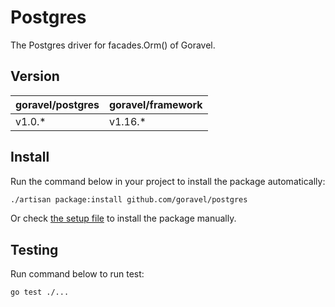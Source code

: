 # Postgres

The Postgres driver for facades.Orm() of Goravel.

## Version

| goravel/postgres | goravel/framework |
|------------------|-------------------|
| v1.0.*          | v1.16.*           |

## Install

Run the command below in your project to install the package automatically:

```bash
./artisan package:install github.com/goravel/postgres
``` 

Or check [the setup file](./setup/setup.go) to install the package manually.

## Testing

Run command below to run test:

```bash
go test ./...
```
